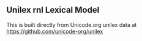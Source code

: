 Unilex rnl Lexical Model
----------------------

This is built directly from Unicode.org unilex data at
https://github.com/unicode-org/unilex
